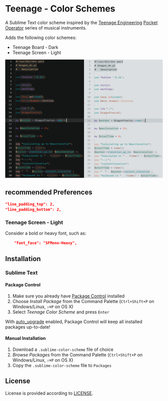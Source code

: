 # Teenage - Color Schemes

A Sublime Text color scheme inspired by the [Teenage Engineering](https://teenage.engineering) [Pocket Operator](https://teenage.engineering/products/po) series of musical instruments.

Adds the following color schemes:

- Teenage Board - Dark
- Teenage Screen - Light

![Preview](Preview@2x.png)

## recommended Preferences

```json
"line_padding_top": 2,
"line_padding_bottom": 2,
```

### Teenage Screen - Light

Consider a bold or heavy font, such as:

```json
    "font_face": "SFMono-Heavy",
```


## Installation

### Sublime Text

#### Package Control

1. Make sure you already have [Package Control](http://wbond.net/sublime_packages/package_control/) installed
2. Choose *Install Package* from the Command Palette (`Ctrl+Shift+P` on Windows/Linux, `⇧⌘P` on OS X)
3. Select *Teenage Color Scheme* and press `Enter`

With [auto_upgrade](http://wbond.net/sublime_packages/package_control/settings/) enabled, Package Control will keep all installed packages up-to-date!

#### Manual Installation

1. Download a `.sublime-color-scheme` file of choice
2. *Browse Packages* from the Command Palette (`Ctrl+Shift+P` on Windows/Linux, `⇧⌘P` on OS X)
3. Copy the `.sublime-color-scheme` file to `Packages`

## License

License is provided according to [LICENSE](https://github.com/dotHTM/Teenage/master/LICENSE).

